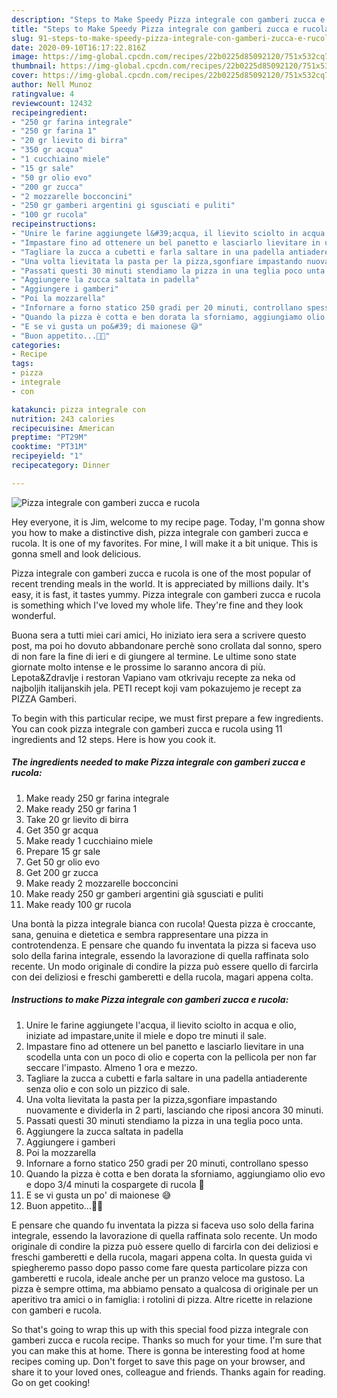 ```yaml
---
description: "Steps to Make Speedy Pizza integrale con gamberi zucca e rucola"
title: "Steps to Make Speedy Pizza integrale con gamberi zucca e rucola"
slug: 91-steps-to-make-speedy-pizza-integrale-con-gamberi-zucca-e-rucola
date: 2020-09-10T16:17:22.816Z
image: https://img-global.cpcdn.com/recipes/22b0225d85092120/751x532cq70/pizza-integrale-con-gamberi-zucca-e-rucola-recipe-main-photo.jpg
thumbnail: https://img-global.cpcdn.com/recipes/22b0225d85092120/751x532cq70/pizza-integrale-con-gamberi-zucca-e-rucola-recipe-main-photo.jpg
cover: https://img-global.cpcdn.com/recipes/22b0225d85092120/751x532cq70/pizza-integrale-con-gamberi-zucca-e-rucola-recipe-main-photo.jpg
author: Nell Munoz
ratingvalue: 4
reviewcount: 12432
recipeingredient:
- "250 gr farina integrale"
- "250 gr farina 1"
- "20 gr lievito di birra"
- "350 gr acqua"
- "1 cucchiaino miele"
- "15 gr sale"
- "50 gr olio evo"
- "200 gr zucca"
- "2 mozzarelle bocconcini"
- "250 gr gamberi argentini gi sgusciati e puliti"
- "100 gr rucola"
recipeinstructions:
- "Unire le farine aggiungete l&#39;acqua, il lievito sciolto in acqua e olio, iniziate ad impastare,unite il miele e dopo tre minuti il sale."
- "Impastare fino ad ottenere un bel panetto e lasciarlo lievitare in una scodella unta con un poco di olio e coperta con la pellicola per non far seccare l&#39;impasto. Almeno 1 ora e mezzo."
- "Tagliare la zucca a cubetti e farla saltare in una padella antiaderente senza olio e con solo un pizzico di sale."
- "Una volta lievitata la pasta per la pizza,sgonfiare impastando nuovamente e dividerla in 2 parti, lasciando che riposi ancora 30 minuti."
- "Passati questi 30 minuti stendiamo la pizza in una teglia poco unta."
- "Aggiungere la zucca saltata in padella"
- "Aggiungere i gamberi"
- "Poi la mozzarella"
- "Infornare a forno statico 250 gradi per 20 minuti, controllano spesso"
- "Quando la pizza è cotta e ben dorata la sforniamo, aggiungiamo olio evo e dopo 3/4 minuti la cospargete di rucola 🤩"
- "E se vi gusta un po&#39; di maionese 😅"
- "Buon appetito...🤣😂"
categories:
- Recipe
tags:
- pizza
- integrale
- con

katakunci: pizza integrale con 
nutrition: 243 calories
recipecuisine: American
preptime: "PT29M"
cooktime: "PT31M"
recipeyield: "1"
recipecategory: Dinner

---
```



![Pizza integrale con gamberi zucca e rucola](https://img-global.cpcdn.com/recipes/22b0225d85092120/751x532cq70/pizza-integrale-con-gamberi-zucca-e-rucola-recipe-main-photo.jpg)

Hey everyone, it is Jim, welcome to my recipe page. Today, I'm gonna show you how to make a distinctive dish, pizza integrale con gamberi zucca e rucola. It is one of my favorites. For mine, I will make it a bit unique. This is gonna smell and look delicious.

Pizza integrale con gamberi zucca e rucola is one of the most popular of recent trending meals in the world. It is appreciated by millions daily. It's easy, it is fast, it tastes yummy. Pizza integrale con gamberi zucca e rucola is something which I've loved my whole life. They're fine and they look wonderful.

Buona sera a tutti miei cari amici, Ho iniziato iera sera a scrivere questo post, ma poi ho dovuto abbandonare perchè sono crollata dal sonno, spero di non fare la fine di ieri e di giungere al termine. Le ultime sono state giornate molto intense e le prossime lo saranno ancora di più. Lepota&amp;Zdravlje i restoran Vapiano vam otkrivaju recepte za neka od najboljih italijanskih jela. PETI recept koji vam pokazujemo je recept za PIZZA Gamberi.


To begin with this particular recipe, we must first prepare a few ingredients. You can cook pizza integrale con gamberi zucca e rucola using 11 ingredients and 12 steps. Here is how you cook it.

<!--inarticleads1-->

##### The ingredients needed to make Pizza integrale con gamberi zucca e rucola:

1. Make ready 250 gr farina integrale
1. Make ready 250 gr farina 1
1. Take 20 gr lievito di birra
1. Get 350 gr acqua
1. Make ready 1 cucchiaino miele
1. Prepare 15 gr sale
1. Get 50 gr olio evo
1. Get 200 gr zucca
1. Make ready 2 mozzarelle bocconcini
1. Make ready 250 gr gamberi argentini già sgusciati e puliti
1. Make ready 100 gr rucola


Una bontà la pizza integrale bianca con rucola! Questa pizza è croccante, sana, genuina e dietetica e sembra rappresentare una pizza in controtendenza. E pensare che quando fu inventata la pizza si faceva uso solo della farina integrale, essendo la lavorazione di quella raffinata solo recente. Un modo originale di condire la pizza può essere quello di farcirla con dei deliziosi e freschi gamberetti e della rucola, magari appena colta. 

<!--inarticleads2-->

##### Instructions to make Pizza integrale con gamberi zucca e rucola:

1. Unire le farine aggiungete l&#39;acqua, il lievito sciolto in acqua e olio, iniziate ad impastare,unite il miele e dopo tre minuti il sale.
1. Impastare fino ad ottenere un bel panetto e lasciarlo lievitare in una scodella unta con un poco di olio e coperta con la pellicola per non far seccare l&#39;impasto. Almeno 1 ora e mezzo.
1. Tagliare la zucca a cubetti e farla saltare in una padella antiaderente senza olio e con solo un pizzico di sale.
1. Una volta lievitata la pasta per la pizza,sgonfiare impastando nuovamente e dividerla in 2 parti, lasciando che riposi ancora 30 minuti.
1. Passati questi 30 minuti stendiamo la pizza in una teglia poco unta.
1. Aggiungere la zucca saltata in padella
1. Aggiungere i gamberi
1. Poi la mozzarella
1. Infornare a forno statico 250 gradi per 20 minuti, controllano spesso
1. Quando la pizza è cotta e ben dorata la sforniamo, aggiungiamo olio evo e dopo 3/4 minuti la cospargete di rucola 🤩
1. E se vi gusta un po&#39; di maionese 😅
1. Buon appetito...🤣😂


E pensare che quando fu inventata la pizza si faceva uso solo della farina integrale, essendo la lavorazione di quella raffinata solo recente. Un modo originale di condire la pizza può essere quello di farcirla con dei deliziosi e freschi gamberetti e della rucola, magari appena colta. In questa guida vi spiegheremo passo dopo passo come fare questa particolare pizza con gamberetti e rucola, ideale anche per un pranzo veloce ma gustoso. La pizza è sempre ottima, ma abbiamo pensato a qualcosa di originale per un aperitivo tra amici o in famiglia: i rotolini di pizza. Altre ricette in relazione con gamberi e rucola. 

So that's going to wrap this up with this special food pizza integrale con gamberi zucca e rucola recipe. Thanks so much for your time. I'm sure that you can make this at home. There is gonna be interesting food at home recipes coming up. Don't forget to save this page on your browser, and share it to your loved ones, colleague and friends. Thanks again for reading. Go on get cooking!
